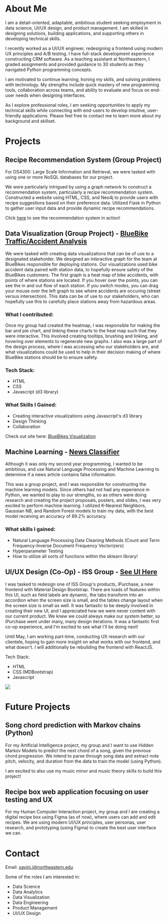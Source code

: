 # About Me
I am a detail-oriented, adaptable, ambitious student seeking employment in data science, UI/UX design, and product management. I am skilled in designing solutions, building applications, and supporting others in developing technical skills. 

I recently worked as a UI/UX engineer, redesigning a frontend using modern UX principles and A/B testing. I have full-stack development experience constructing CRM software. As a teaching assistant at Northeastern, I graded assignments and provided guidance to 30 students as they navigated Python programming concepts.

I am motivated to continue learning, honing my skills, and solving problems with technology. My strengths include quick mastery of new programming tools, collaboration across teams, and ability to evaluate and focus on end-user needs when designing interfaces.

As I explore professional roles, I am seeking opportunities to apply my technical skills while connecting with end-users to develop intuitive, user-friendly applications. Please feel free to contact me to learn more about my background and skillset.

# Projects

## Recipe Recommendation System (Group Project)
For DS4300: Large Scale Information and Retrieval, we were tasked with using one or more NoSQL databases for our project. 

We were particularly intrigued by using a graph network to construct a recommendation system, particularly a recipe recommendation system. Constructed a website using HTML, CSS, and Neo4j to provide users with recipe suggestions based on their preference data. Utilized Flask in Python to gather user input data and provide dynamic recipe recommendations.

Click [here](https://drive.google.com/file/d/1TiQC1zzqniXXINrGcj9z7QzKvLYAtVs-/view) to see the recommendation system in action!


## Data Visualization (Group Project) - [BlueBike Traffic/Accident Analysis](https://github.com/julianwsavini/BlueBikes_Visualization_Final_Project)
We were tasked with creating data visualizations that can be of use to a designated stakeholder. We designed an interactive graph for the team at BlueBikes responsible for deploying stations. Our visualizations used bike accident data paired with station data, to hopefully ensure safety of the BlueBikes customers. The first graph is a heat map of bike accidents, with points of where stations are located. If you hover over the points, you can see the in and out flow of each station. If you switch modes, you can drag your mouse over the left graph to see where accidents are occuring (street versus intersection). This data can be of use to our stakeholders, who can hopefully use this to carefully place stations away from hazardous areas.

### What I contributed:
Once my group had created the heatmap, I was responsible for making the bar and pie chart, and linking these charts to the heat map such that they were interactive. This involved creating tooltips, brushing and linking, and hovering over elements to regenerate new graphs. I also was a large part of the design process, where I was accessing who our stakeholders are, and what visualizations could be used to help in their decision making of where BlueBike stations should be to ensure safety.

### Tech Stack:
- HTML
- CSS
- Javascript (d3 library)

### What Skills I Gained:
- Creating interactive visualizations using Javascript's d3 library
- Design Thinking
- Collaboration

Check out site here: [BlueBikes Visualization](https://ds4200-s23-class.github.io/project-julian-jake-david-aneek/)


## Machine Learning - [News Classifier](https://github.com/julianwsavini/news_classification)
Although it was only my second year programming, I wanted to be ambitious, and use Natural Language Processing and Machine Learning to determine if a news article contains false information.

This was a group project, and I was responsible for constructing the machine learning models. Since others had not had any experience in Python, we wanted to play to our strengths, so as others were doing research and creating the project proposals, posters, and slides, I was very excited to perform machine learning. I utilized K-Nearest Neighbors, Gaussian NB, and Random Forest models to train my data, with the best model receiving an accuracy of 89.2% accuracy.

### What skills I gained:
- Natural Language Processing Data Cleaning Methods (Count and Term Frequency-Inverse Document Frequency Vectorizers)
- Hyperparameter Testing
- How to utilize all sorts of functions within the sklearn library!

  
## UI/UX Design (Co-Op) - ISS Group - [See UI Here](https://github.com/julianwsavini/Co-Op-Project)
I was tasked to redesign one of ISS Group's products, iPurchase, a new frontend with Material Design Bootstrap. There are loads of features within this UI, such as field labels are dynamic, the tabs transform into an accordion when the screen size is small, and the tables change layout when the screen size is small as well. It was fantastic to be deeply involved in creating their new UI, and I appreciated how we were never content with our current product. We knew we could always make our system better, so iPurchase went under many, many design iterations. It was a fantastic first co-op experience, and I'm excited to see what I'll be doing next!

Until May, I am working part-time, conducting UX research with our clientele, hoping to gain more insight on what works with our frontend, and what doesn't. I will additionally be rebuilding the frontend with ReactJS.

Tech Stack:
- HTML
- CSS (MDBootstrap)
- Javascript

<img src="https://github.com/julianwsavini/julianwsavini.github.io/assets/93225744/a285bfc4-d173-47a9-b01d-f63eac242d0e"/>


# Future Projects

## Song chord prediction with Markov chains (Python)
For my Artificial Intelligence project, my group and I want to use Hidden Markov Models to predict the next chord of a song, given the previous chord progression. We intend to parse through song data and extract note pitch, velocity, and duration from the data to train the model (using Python).

I am excited to also use my music minor and music theory skills to build this project!

## Recipe box web application focusing on user testing and UX
For my Human Computer Interaction project, my group and I are creating a digital recipe box using Figma (as of now), where users can add and edit recipes. We are using modern UI/UX principles, user personas, user research, and prototyping (using Figma) to create the best user interface we can.

# Contact
Email: savini.j@northeastern.edu

Some of the roles I am interested in:
- Data Science
- Data Analytics
- Data Visualization
- Data Engineering
- Product Management
- UI/UX Design
